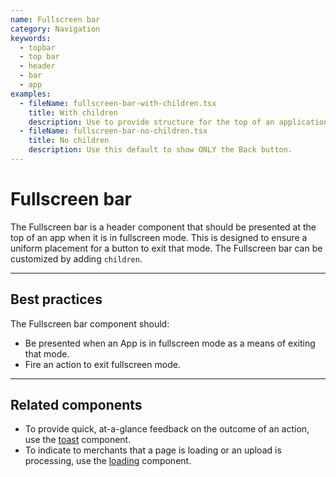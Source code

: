 ```yaml
---
name: Fullscreen bar
category: Navigation
keywords:
  - topbar
  - top bar
  - header
  - bar
  - app
examples:
  - fileName: fullscreen-bar-with-children.tsx
    title: With children
    description: Use to provide structure for the top of an application while in fullscreen mode.
  - fileName: fullscreen-bar-no-children.tsx
    title: No children
    description: Use this default to show ONLY the Back button.
---
```


# Fullscreen bar

The Fullscreen bar is a header component that should be presented at the top of an app when it is in fullscreen mode. This is designed to ensure a uniform placement for a button to exit that mode. The Fullscreen bar can be customized by adding `children`.

---

## Best practices

The Fullscreen bar component should:

- Be presented when an App is in fullscreen mode as a means of exiting that mode.
- Fire an action to exit fullscreen mode.

---

## Related components

- To provide quick, at-a-glance feedback on the outcome of an action, use the [toast](https://polaris.shopify.com/components/toast) component.
- To indicate to merchants that a page is loading or an upload is processing, use the [loading](https://polaris.shopify.com/components/loading) component.
